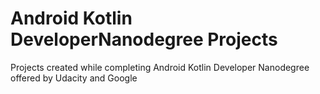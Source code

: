 # Android Kotlin DeveloperNanodegree Projects
Projects created while completing Android Kotlin Developer Nanodegree offered by Udacity and Google
